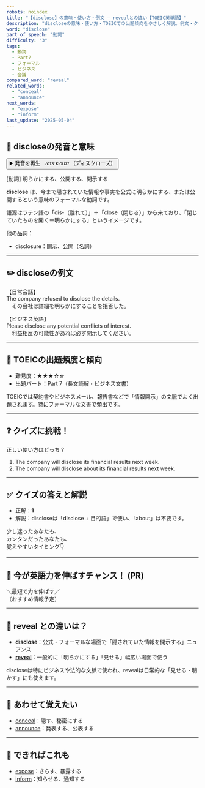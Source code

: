 ```yaml
---
robots: noindex
title: "【disclose】の意味・使い方・例文 ― revealとの違い【TOEIC英単語】"
description: "discloseの意味・使い方・TOEICでの出題傾向をやさしく解説。例文・クイズ付きでrevealとの違いもわかりやすく学べます。"
word: "disclose"
part_of_speech: "動詞"
difficulty: "3"
tags:
  - 動詞
  - Part7
  - フォーマル
  - ビジネス
  - 会議
compared_word: "reveal"
related_words:
  - "conceal"
  - "announce"
next_words:
  - "expose"
  - "inform"
last_update: "2025-05-04"
---
```


## 🔰 discloseの発音と意味

<button class="play-audio" onclick="playTTS('disclose')">
  <span class="play-audio-main">
    ▶️ 発音を再生　/dɪsˈkloʊz/
  </span>
  <span class="play-audio-sub">
    （ディスクローズ）
  </span>
</button>

[動詞] 明らかにする、公開する、開示する

**disclose** は、今まで隠されていた情報や事実を公式に明らかにする、または公開するという意味のフォーマルな動詞です。

語源はラテン語の「dis-（離れて）」＋「close（閉じる）」から来ており、「閉じていたものを開く＝明らかにする」というイメージです。

他の品詞：  
- disclosure：開示、公開（名詞）

---

## ✏️ discloseの例文

【日常会話】  
The company refused to disclose the details.  
　その会社は詳細を明らかにすることを拒否した。

【ビジネス英語】  
Please disclose any potential conflicts of interest.  
　利益相反の可能性があれば必ず開示してください。

---

## 🎯 TOEICの出題頻度と傾向

- 難易度：★★★☆☆
- 出題パート：Part 7（長文読解・ビジネス文書）

TOEICでは契約書やビジネスメール、報告書などで「情報開示」の文脈でよく出題されます。特にフォーマルな文書で頻出です。

---

## ❓ クイズに挑戦！

正しい使い方はどっち？

1. The company will disclose its financial results next week.  
2. The company will disclose about its financial results next week.

---

## ✅ クイズの答えと解説

- 正解：**1**
- 解説：discloseは「disclose + 目的語」で使い、「about」は不要です。

少し迷ったあなたも、  
カンタンだったあなたも、  
覚えやすいタイミング👇️

---

## 🚀 今が英語力を伸ばすチャンス！ (PR)

<div class="info-center">
＼最短で力を伸ばす／<br>  
（おすすめ情報予定）
</div>

---

## 🤔  reveal との違いは？

- **disclose**：公式・フォーマルな場面で「隠されていた情報を開示する」ニュアンス
- **[reveal](/word/reveal)**：一般的に「明らかにする」「見せる」幅広い場面で使う

discloseは特にビジネスや法的な文脈で使われ、revealは日常的な「見せる・明かす」にも使えます。

---

## 🧩 あわせて覚えたい

- [conceal](/word/conceal)：隠す、秘密にする
- [announce](/word/announce)：発表する、公表する

---

## 📖 できればこれも

- [expose](/word/expose)：さらす、暴露する
- [inform](/word/inform)：知らせる、通知する

<!-- cvid: aid31_bid01 -->
